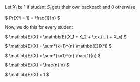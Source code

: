 Let $X_i$ be 1 if student $S_i$ gets their own backpack and 0 otherwise

$ Pr(X\*i = 1) = \frac{1}{n} $

Now, we do this for every student

$ \mathbb{E}(X) = \mathbb{E}(X_1 + X_2 + \text{...} + X_n) $

$ \mathbb{E}(X) = \sum*{k=1}^{n} \mathbb{E}(X*i) $

$ \mathbb{E}(X) = \sum\*{k=1}^{n} \frac{1}{n} $

$ \mathbb{E}(X) = \frac{n}{n} $

$ \mathbb{E}(X) = 1 $
